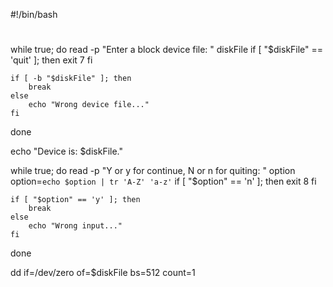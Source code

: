 #!/bin/bash
#
while true; do
	read -p "Enter a block device file: " diskFile
	if [ "$diskFile" == 'quit' ]; then
		exit 7
	fi

	if [ -b "$diskFile" ]; then
		break
	else
		echo "Wrong device file..."
	fi
done

echo "Device is: $diskFile."

while true; do
	read -p "Y or y for continue, N or n for quiting: " option
	option=`echo $option | tr 'A-Z' 'a-z'`
	if [ "$option" == 'n' ]; then
		exit 8
	fi

	if [ "$option" == 'y' ]; then
		break
	else
		echo "Wrong input..."
	fi
done

dd if=/dev/zero of=$diskFile bs=512 count=1

